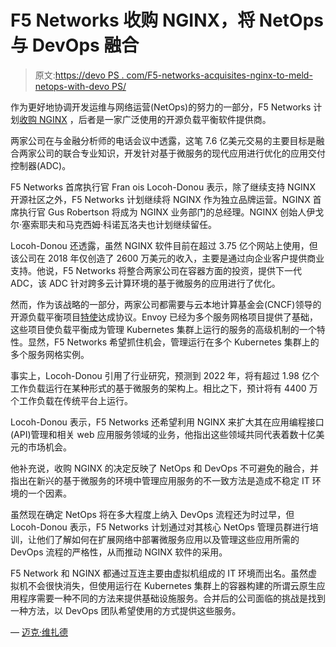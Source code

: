 # F5 Networks 收购 NGINX，将 NetOps 与 DevOps 融合

> 原文:[https://devo PS . com/F5-networks-acquisites-nginx-to-meld-netops-with-devo PS/](https://devops.com/f5-networks-acquires-nginx-to-meld-netops-with-devops/)

作为更好地协调开发运维与网络运营(NetOps)的努力的一部分，F5 Networks 计划[收购 NGINX](https://www.businesswire.com/news/home/20190311005806/en/F5-Acquires-NGINX-Bridge-NetOps-DevOps-Providing) ，后者是一家广泛使用的开源负载平衡软件提供商。

两家公司在与金融分析师的电话会议中透露，这笔 7.6 亿美元交易的主要目标是融合两家公司的联合专业知识，开发针对基于微服务的现代应用进行优化的应用交付控制器(ADC)。

F5 Networks 首席执行官 Fran ois Locoh-Donou 表示，除了继续支持 NGINX 开源社区之外，F5 Networks 计划继续将 NGINX 作为独立品牌运营。NGINX 首席执行官 Gus Robertson 将成为 NGINX 业务部门的总经理。NGINX 创始人伊戈尔·塞索耶夫和马克西姆·科诺瓦洛夫也计划继续留任。

Locoh-Donou 还透露，虽然 NGINX 软件目前在超过 3.75 亿个网站上使用，但该公司在 2018 年仅创造了 2600 万美元的收入，主要是通过向企业客户提供商业支持。他说，F5 Networks 将整合两家公司在容器方面的投资，提供下一代 ADC，该 ADC 针对跨多云计算环境的基于微服务的应用进行了优化。

然而，作为该战略的一部分，两家公司都需要与云本地计算基金会(CNCF)领导的开源负载平衡项目[特使](https://containerjournal.com/2018/11/29/cncf-elevates-envoy-service-proxy-project/)达成协议。Envoy 已经为多个服务网格项目提供了基础，这些项目使负载平衡成为管理 Kubernetes 集群上运行的服务的高级机制的一个特性。显然，F5 Networks 希望抓住机会，管理运行在多个 Kubernetes 集群上的多个服务网格实例。

事实上，Locoh-Donou 引用了行业研究，预测到 2022 年，将有超过 1.98 亿个工作负载运行在某种形式的基于微服务的架构上。相比之下，预计将有 4400 万个工作负载在传统平台上运行。

Locoh-Donou 表示，F5 Networks 还希望利用 NGINX 来扩大其在应用编程接口(API)管理和相关 web 应用服务领域的业务，他指出这些领域共同代表着数十亿美元的市场机会。

他补充说，收购 NGINX 的决定反映了 NetOps 和 DevOps 不可避免的融合，并指出在新兴的基于微服务的环境中管理应用服务的不一致方法是造成不稳定 IT 环境的一个因素。

虽然现在确定 NetOps 将在多大程度上纳入 DevOps 流程还为时过早，但 Locoh-Donou 表示，F5 Networks 计划通过对其核心 NetOps 管理员群进行培训，让他们了解如何在扩展网络中部署微服务应用以及管理这些应用所需的 DevOps 流程的严格性，从而推动 NGINX 软件的采用。

F5 Network 和 NGINX 都通过互连主要由虚拟机组成的 IT 环境而出名。虽然虚拟机不会很快消失，但使用运行在 Kubernetes 集群上的容器构建的所谓云原生应用程序需要一种不同的方法来提供基础设施服务。合并后的公司面临的挑战是找到一种方法，以 DevOps 团队希望使用的方式提供这些服务。

— [迈克·维扎德](https://devops.com/author/mike-vizard/)